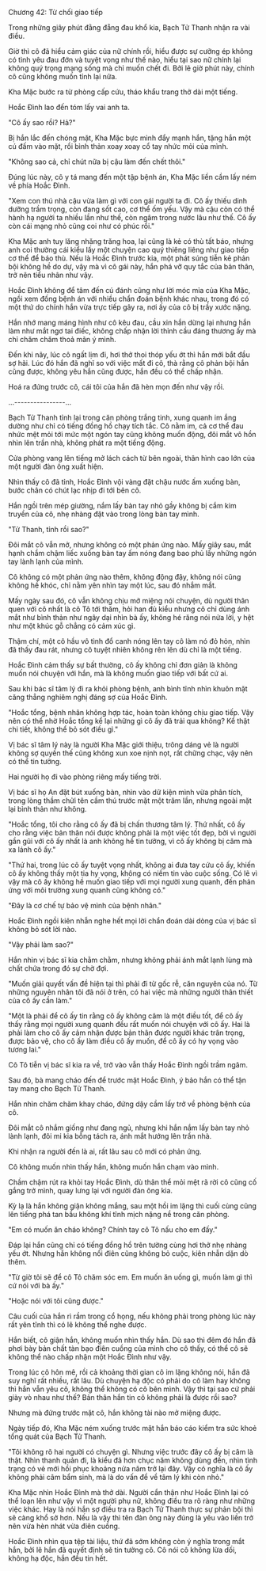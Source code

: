 




Chương 42: Từ chối giao tiếp


Trong những giây phút đằng đẵng đau khổ kia, Bạch Tử Thanh nhận ra vài điều.

Giờ thì cô đã hiểu cảm giác của nữ chính rồi, hiểu được sự cưỡng ép không có tình yêu đau đớn và tuyệt vọng như thế nào, hiểu tại sao nữ chính lại không quý trọng mạng sống mà chỉ muốn chết đi. Bởi lẽ giờ phút này, chính cô cũng không muốn tỉnh lại nữa.

Kha Mặc bước ra từ phòng cấp cứu, tháo khẩu trang thở dài một tiếng.

Hoắc Đình lao đến tóm lấy vai anh ta.

"Cô ấy sao rồi? Hả?"

Bị hắn lắc đến chóng mặt, Kha Mặc bực mình đẩy mạnh hắn, tặng hắn một cú đấm vào mặt, rồi bình thản xoay xoay cổ tay nhức mỏi của mình.

"Không sao cả, chỉ chút nữa bị cậu làm đến chết thôi."

Đúng lúc này, cô y tá mang đến một tập bệnh án, Kha Mặc liền cầm lấy ném về phía Hoắc Đình.

"Xem con thú nhà cậu vừa làm gì với con gái người ta đi. Cô ấy thiếu dinh dưỡng trầm trọng, còn đang sốt cao, cơ thể ốm yếu. Vậy mà cậu còn có thể hành hạ người ta nhiều lần như thế, còn ngâm trong nước lâu như thế. Cô ấy còn cái mạng nhỏ cũng coi như có phúc rồi."

Kha Mặc anh tuy lăng nhăng trăng hoa, lại cũng là kẻ có thù tất báo, nhưng anh coi thường cái kiểu lấy một chuyện cao quý thiêng liêng như giao tiếp cơ thể để báo thù. Nếu là Hoắc Đình trước kia, một phát súng tiễn kẻ phản bội không hề do dự, vậy mà vì cô gái này, hắn phá vỡ quy tắc của bản thân, trở nên tiểu nhân như vậy.

Hoắc Đình không để tâm đến cú đánh cũng như lời móc mỉa của Kha Mặc, ngồi xem đống bệnh án với nhiều chẩn đoán bệnh khác nhau, trong đó có một thứ do chính hắn vừa trực tiếp gây ra, nơi ấy của cô bị trầy xước nặng.

Hắn nhớ mang máng hình như cô kêu đau, cầu xin hắn dừng lại nhưng hắn làm như mắt ngơ tai điếc, không chấp nhận lời thỉnh cầu đáng thương ấy mà chỉ chăm chăm thoả mãn ý mình.

Đến khi nãy, lúc cô ngất lịm đi, hơi thở thoi thóp yếu ớt thì hắn mới bắt đầu sợ hãi. Lúc đó hắn đã nghĩ so với việc mất đi cô, thà rằng cô phản bội hắn cũng được, không yêu hắn cũng được, hắn đều có thể chấp nhận.

Hoá ra đứng trước cô, cái tôi của hắn đã hèn mọn đến như vậy rồi.

...----------------...

Bạch Tử Thanh tỉnh lại trong căn phòng trắng tinh, xung quanh im ắng dường như chỉ có tiếng đồng hồ chạy tích tắc. Cô nằm im, cả cơ thể đau nhức mệt mỏi tới mức một ngón tay cũng không muốn động, đôi mắt vô hồn nhìn lên trần nhà, không phát ra một tiếng động.

Cửa phòng vang lên tiếng mở lách cách từ bên ngoài, thân hình cao lớn của một người đàn ông xuất hiện.

Nhìn thấy cô đã tỉnh, Hoắc Đình vội vàng đặt chậu nước ấm xuống bàn, bước chân có chút lạc nhịp đi tới bên cô.

Hắn ngồi trên mép giường, nắm lấy bàn tay nhỏ gầy không bị cắm kim truyền của cô, nhẹ nhàng đặt vào trong lòng bàn tay mình.

"Tử Thanh, tỉnh rồi sao?"

Đôi mắt cô vẫn mở, nhưng không có một phản ứng nào. Mấy giây sau, mắt hạnh chầm chậm liếc xuống bàn tay ấm nóng đang bao phủ lấy những ngón tay lành lạnh của mình.

Cô không có một phản ứng nào thêm, không động đậy, không nói cũng không hề khóc, chỉ nằm yên nhìn tay một lúc, sau đó nhắm mắt.

Mấy ngày sau đó, cô vẫn không chịu mở miệng nói chuyện, dù người thân quen với cô nhất là cô Tô tới thăm, hỏi han đủ kiểu nhưng cô chỉ dùng ánh mắt như bình thản như ngây dại nhìn bà ấy, không hé răng nói nửa lời, y hệt như một khúc gỗ chẳng có cảm xúc gì.

Thậm chí, một cô hầu vô tình đổ canh nóng lên tay cô làm nó đỏ hỏn, nhìn đã thấy đau rát, nhưng cô tuyệt nhiên không rên lên dù chỉ là một tiếng.

Hoắc Đình cảm thấy sự bất thường, cô ấy không chỉ đơn giản là không muốn nói chuyện với hắn, mà là không muốn giao tiếp với bất cứ ai.

Sau khi bác sĩ tâm lý đi ra khỏi phòng bệnh, anh bình tĩnh nhìn khuôn mặt căng thẳng nghiêm nghị đáng sợ của Hoắc Đình.

"Hoắc tổng, bệnh nhân không hợp tác, hoàn toàn không chịu giao tiếp. Vậy nên có thể nhờ Hoắc tổng kể lại những gì cô ấy đã trải qua không? Kể thật chi tiết, không thể bỏ sót điều gì."

Vị bác sĩ tâm lý này là người Kha Mặc giới thiệu, trông dáng vẻ là người không sợ quyền thế cũng không xun xoe nịnh nọt, rất chững chạc, vậy nên có thể tin tưởng.

Hai người họ đi vào phòng riêng mấy tiếng trời.

Vị bác sĩ họ An đặt bút xuống bàn, nhìn vào dữ kiện mình vừa phân tích, trong lòng thầm chửi tên cầm thú trước mặt một trăm lần, nhưng ngoài mặt lại bình thản như không.

"Hoắc tổng, tôi cho rằng cô ấy đã bị chấn thương tâm lý. Thứ nhất, cô ấy cho rằng việc bản thân nói được không phải là một việc tốt đẹp, bởi vì người gần gũi với cô ấy nhất là anh không hề tin tưởng, vì cô ấy không bị câm mà xa lánh cô ấy."

"Thứ hai, trong lúc cô ấy tuyệt vọng nhất, không ai đưa tay cứu cô ấy, khiến cô ấy không thấy một tia hy vọng, không có niềm tin vào cuộc sống. Có lẽ vì vậy mà cô ấy không hề muốn giao tiếp với mọi người xung quanh, đến phản ứng với môi trường xung quanh cũng không có."

"Đây là cơ chế tự bảo vệ mình của bệnh nhân."

Hoắc Đình ngồi kiên nhẫn nghe hết mọi lời chẩn đoán dài dòng của vị bác sĩ không bỏ sót lời nào.

"Vậy phải làm sao?"

Hắn nhìn vị bác sĩ kia chằm chằm, nhưng không phải ánh mắt lạnh lùng mà chất chứa trong đó sự chờ đợi.

"Muốn giải quyết vấn đề hiện tại thì phải đi từ gốc rễ, căn nguyên của nó. Từ những nguyên nhân tôi đã nói ở trên, có hai việc mà những người thân thiết của cô ấy cần làm."

"Một là phải để cô ấy tin rằng cô ấy không câm là một điều tốt, để cô ấy thấy rằng mọi người xung quanh đều rất muốn nói chuyện với cô ấy. Hai là phải làm cho cô ấy cảm nhận được bản thân được người khác trân trọng, được bảo vệ, cho cô ấy làm điều cô ấy muốn, để cô ấy có hy vọng vào tương lai."

Cô Tô tiễn vị bác sĩ kia ra về, trở vào vẫn thấy Hoắc Đình ngồi trầm ngâm.

Sau đó, bà mang cháo đến để trước mặt Hoắc Đình, ý bảo hắn có thể tận tay mang cho Bạch Tử Thanh.

Hắn nhìn chăm chăm khay cháo, đứng dậy cầm lấy trở về phòng bệnh của cô.

Đôi mắt cô nhắm giống như đang ngủ, nhưng khi hắn nắm lấy bàn tay nhỏ lành lạnh, đôi mi kia bỗng tách ra, ánh mắt hướng lên trần nhà.

Khi nhận ra người đến là ai, rất lâu sau cô mới có phản ứng.

Cô không muốn nhìn thấy hắn, không muốn hắn chạm vào mình.

Chầm chậm rút ra khỏi tay Hoắc Đình, dù thân thể mỏi mệt rã rời cô cũng cố gắng trở mình, quay lưng lại với người đàn ông kia.

Kỳ lạ là hắn không giận không mắng, sau một hồi im lặng thì cuối cùng cũng lên tiếng phá tan bầu không khí tĩnh mịch nặng nề trong căn phòng.

"Em có muốn ăn cháo không? Chính tay cô Tô nấu cho em đấy."

Đáp lại hắn cũng chỉ có tiếng đồng hồ trên tường cùng hơi thở nhẹ nhàng yếu ớt. Nhưng hắn không nổi điên cũng không bỏ cuộc, kiên nhẫn dặn dò thêm.

"Từ giờ tôi sẽ để cô Tô chăm sóc em. Em muốn ăn uống gì, muốn làm gì thì cứ nói với bà ấy."

"Hoặc nói với tôi cũng được."

Câu cuối của hắn rì rầm trong cổ họng, nếu không phải trong phòng lúc này rất yên tĩnh thì có lẽ không thể nghe được.

Hắn biết, cô giận hắn, không muốn nhìn thấy hắn. Dù sao thì đêm đó hắn đã phơi bày bản chất tàn bạo điên cuồng của mình cho cô thấy, có thể cô sẽ không thể nào chấp nhận một Hoắc Đình như vậy.

Trong lúc cô hôn mê, rồi cả khoảng thời gian cô im lặng không nói, hắn đã suy nghĩ rất nhiều, rất lâu. Dù chuyện hạ độc có phải do cô làm hay không thì hắn vẫn yêu cô, không thể không có cô bên mình. Vậy thì tại sao cứ phải giày vò nhau như thế? Bản thân hắn tin cô không phải là được rồi sao?

Nhưng mà đứng trước mặt cô, hắn không tài nào mở miệng được.

Ngày tiếp đó, Kha Mặc ném xuống trước mặt hắn báo cáo kiểm tra sức khoẻ tổng quát của Bạch Tử Thanh.

"Tôi không rõ hai người có chuyện gì. Nhưng việc trước đây cô ấy bị câm là thật. Nhìn thanh quản đi, là kiểu đã hơn chục năm không dùng đến, nhìn tình trạng có vẻ mới hồi phục khoảng nửa năm trở lại đây. Vậy có nghĩa là cô ấy không phải câm bẩm sinh, mà là do vấn đề về tâm lý khi còn nhỏ."

Kha Mặc nhìn Hoắc Đình mà thở dài. Người cẩn thận như Hoắc Đình lại có thể loạn lên như vậy vì một người phụ nữ, không điều tra rõ ràng như những việc khác. Hay là nói hắn sợ điều tra ra Bạch Tử Thanh thực sự phản bội thì sẽ càng khổ sở hơn. Nếu là vậy thì tên đàn ông này đúng là yêu vào liền trở nên vừa hèn nhát vừa điên cuồng.

Hoắc Đình nhìn qua tệp tài liệu, thứ đã sớm không còn ý nghĩa trong mắt hắn, bởi lẽ hắn đã quyết định sẽ tin tưởng cô. Cô nói cô không lừa dối, không hạ độc, hắn đều tin hết.





